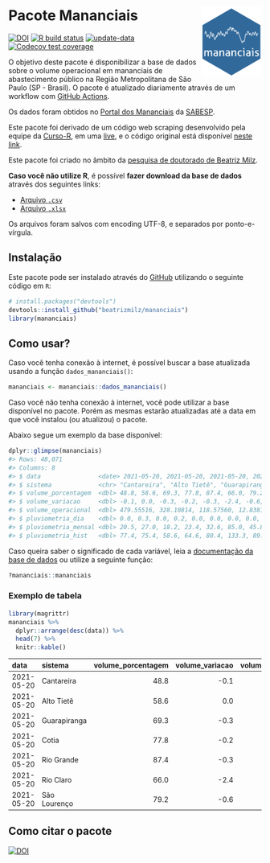 
<!-- README.md is generated from README.Rmd. Please edit that file -->

# Pacote Mananciais <img src="man/figures/hexlogo.png" align="right" width = "120px"/>

<!-- badges: start -->

[![DOI](https://zenodo.org/badge/DOI/10.5281/zenodo.4733056.svg)](https://doi.org/10.5281/zenodo.4733056)
[![R build
status](https://github.com/beatrizmilz/mananciais/workflows/R-CMD-check/badge.svg)](https://github.com/beatrizmilz/mananciais/actions)
[![update-data](https://github.com/beatrizmilz/mananciais/actions/workflows/2-update_data.yaml/badge.svg)](https://github.com/beatrizmilz/mananciais/actions/workflows/2-update_data.yaml)
[![Codecov test
coverage](https://codecov.io/gh/beatrizmilz/mananciais/branch/master/graph/badge.svg)](https://codecov.io/gh/beatrizmilz/mananciais?branch=master)
<!-- badges: end -->

O objetivo deste pacote é disponibilizar a base de dados sobre o volume
operacional em mananciais de abastecimento público na Região
Metropolitana de São Paulo (SP - Brasil). O pacote é atualizado
diariamente através de um workflow com [GitHub
Actions](https://github.com/beatrizmilz/mananciais/actions).

Os dados foram obtidos no [Portal dos
Mananciais](http://mananciais.sabesp.com.br/Situacao) da
[SABESP](http://site.sabesp.com.br/site/Default.aspx).

Este pacote foi derivado de um código web scraping desenvolvido pela
equipe da [Curso-R](https://www.curso-r.com/), em uma
[live](https://youtu.be/jvZIxrMmOcQ), e o código original está
disponível [neste
link](https://github.com/curso-r/lives/blob/master/drafts/20200730_scraper_sabesp.R).

Este pacote foi criado no âmbito da [pesquisa de doutorado de Beatriz
Milz](https://beatrizmilz.github.io/tese/).

**Caso você não utilize R**, é possível **fazer download da base de
dados** através dos seguintes links:

  - [Arquivo
    `.csv`](https://github.com/beatrizmilz/mananciais/raw/master/inst/extdata/mananciais.csv)
  - [Arquivo
    `.xlsx`](https://github.com/beatrizmilz/mananciais/blob/master/inst/extdata/mananciais.xlsx?raw=true)

Os arquivos foram salvos com encoding UTF-8, e separados por
ponto-e-vírgula.

## Instalação

Este pacote pode ser instalado através do [GitHub](https://github.com/)
utilizando o seguinte código em `R`:

``` r
# install.packages("devtools")
devtools::install_github("beatrizmilz/mananciais")
library(mananciais)
```

## Como usar?

Caso você tenha conexão à internet, é possível buscar a base atualizada
usando a função `dados_mananciais()`:

``` r
mananciais <- mananciais::dados_mananciais() 
```

Caso você não tenha conexão à internet, você pode utilizar a base
disponível no pacote. Porém as mesmas estarão atualizadas até a data em
que você instalou (ou atualizou) o pacote.

Abaixo segue um exemplo da base disponível:

``` r
dplyr::glimpse(mananciais)
#> Rows: 48,071
#> Columns: 8
#> $ data                <date> 2021-05-20, 2021-05-20, 2021-05-20, 2021-05-20, 2…
#> $ sistema             <chr> "Cantareira", "Alto Tietê", "Guarapiranga", "Cotia…
#> $ volume_porcentagem  <dbl> 48.8, 58.6, 69.3, 77.8, 87.4, 66.0, 79.2, 48.9, 58…
#> $ volume_variacao     <dbl> -0.1, 0.0, -0.3, -0.2, -0.3, -2.4, -0.6, -0.1, -0.…
#> $ volume_operacional  <dbl> 479.55516, 328.10814, 118.57560, 12.83817, 98.0721…
#> $ pluviometria_dia    <dbl> 0.0, 0.3, 0.0, 0.2, 0.0, 0.0, 0.0, 0.0, 0.2, 0.0, …
#> $ pluviometria_mensal <dbl> 20.5, 27.0, 18.2, 23.4, 32.6, 85.0, 45.8, 20.5, 26…
#> $ pluviometria_hist   <dbl> 77.4, 75.4, 58.6, 64.6, 80.4, 133.3, 89.3, 77.4, 7…
```

Caso queira saber o significado de cada variável, leia a [documentação
da base de
dados](https://beatrizmilz.github.io/mananciais/reference/mananciais.html)
ou utilize a seguinte função:

``` r
?mananciais::mananciais
```

### Exemplo de tabela

``` r
library(magrittr)
mananciais %>% 
  dplyr::arrange(desc(data)) %>% 
  head(7) %>%
  knitr::kable()
```

| data       | sistema      | volume\_porcentagem | volume\_variacao | volume\_operacional | pluviometria\_dia | pluviometria\_mensal | pluviometria\_hist |
| :--------- | :----------- | ------------------: | ---------------: | ------------------: | ----------------: | -------------------: | -----------------: |
| 2021-05-20 | Cantareira   |                48.8 |            \-0.1 |           479.55516 |               0.0 |                 20.5 |               77.4 |
| 2021-05-20 | Alto Tietê   |                58.6 |              0.0 |           328.10814 |               0.3 |                 27.0 |               75.4 |
| 2021-05-20 | Guarapiranga |                69.3 |            \-0.3 |           118.57560 |               0.0 |                 18.2 |               58.6 |
| 2021-05-20 | Cotia        |                77.8 |            \-0.2 |            12.83817 |               0.2 |                 23.4 |               64.6 |
| 2021-05-20 | Rio Grande   |                87.4 |            \-0.3 |            98.07211 |               0.0 |                 32.6 |               80.4 |
| 2021-05-20 | Rio Claro    |                66.0 |            \-2.4 |             9.02135 |               0.0 |                 85.0 |              133.3 |
| 2021-05-20 | São Lourenço |                79.2 |            \-0.6 |            70.35503 |               0.0 |                 45.8 |               89.3 |

## Como citar o pacote

[![DOI](https://zenodo.org/badge/DOI/10.5281/zenodo.4733056.svg)](https://doi.org/10.5281/zenodo.4733056)
